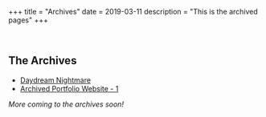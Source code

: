 +++
title = "Archives"
date = 2019-03-11
description = "This is the archived pages"
+++

<br>

## The Archives

<ul>
    <li><a href="/archives/daydream-nightmare">Daydream Nightmare</a></li>
    <li><a href="/archives/portfolio11/">Archived Portfolio Website - 1</a></li>
</ul>

_More coming to the archives soon!_
